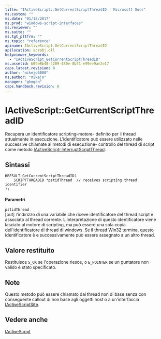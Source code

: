 ```yaml
---
title: "IActiveScript::GetCurrentScriptThreadID | Microsoft Docs"
ms.custom: ""
ms.date: "01/18/2017"
ms.prod: "windows-script-interfaces"
ms.reviewer: ""
ms.suite: ""
ms.tgt_pltfrm: ""
ms.topic: "reference"
apiname: IActiveScript.GetCurrentScriptThreadID
apilocation: scrobj.dll
helpviewer_keywords: 
  - "IActiveScript_GetCurrentScriptThreadID"
ms.assetid: b09e8b48-4209-480e-8b71-e99ee9ae2e17
caps.latest.revision: 8
author: "mikejo5000"
ms.author: "mikejo"
manager: "ghogen"
caps.handback.revision: 8
---
```

# IActiveScript::GetCurrentScriptThreadID
Recupera un identificatore scripting\-motore\- definito per il thread attualmente in esecuzione.  L'identificatore può essere utilizzato nelle successive chiamate ai metodi di esecuzione\- controllo del thread di script come metodo [IActiveScript::InterruptScriptThread](../../winscript/reference/iactivescript-interruptscriptthread.md).  
  
## Sintassi  
  
```  
HRESULT GetCurrentScriptThreadID(  
    SCRIPTTHREADID *pstidThread  // receives scripting thread identifier  
);  
```  
  
#### Parametri  
 `pstidThread`  
 \[out\] l'indirizzo di una variabile che riceve identificatore del thread script è associato al thread corrente.  L'interpretazione di questo identificatore viene lasciato al motore di scripting, ma può essere una sola copia dell'identificatore di thread di windows.  Se il thread Win32 termina, questo identificatore è e successivamente può essere assegnato a un altro thread.  
  
## Valore restituito  
 Restituisce `S_OK` se l'operazione riesce, o `E_POINTER` se un puntatore non valido è stato specificato.  
  
## Note  
 Questo metodo può essere chiamato dai thread non di base senza con conseguente callout di non base agli oggetti host o a un'interfaccia [IActiveScriptSite](../../winscript/reference/iactivescriptsite.md).  
  
## Vedere anche  
 [IActiveScript](../../winscript/reference/iactivescript.md)